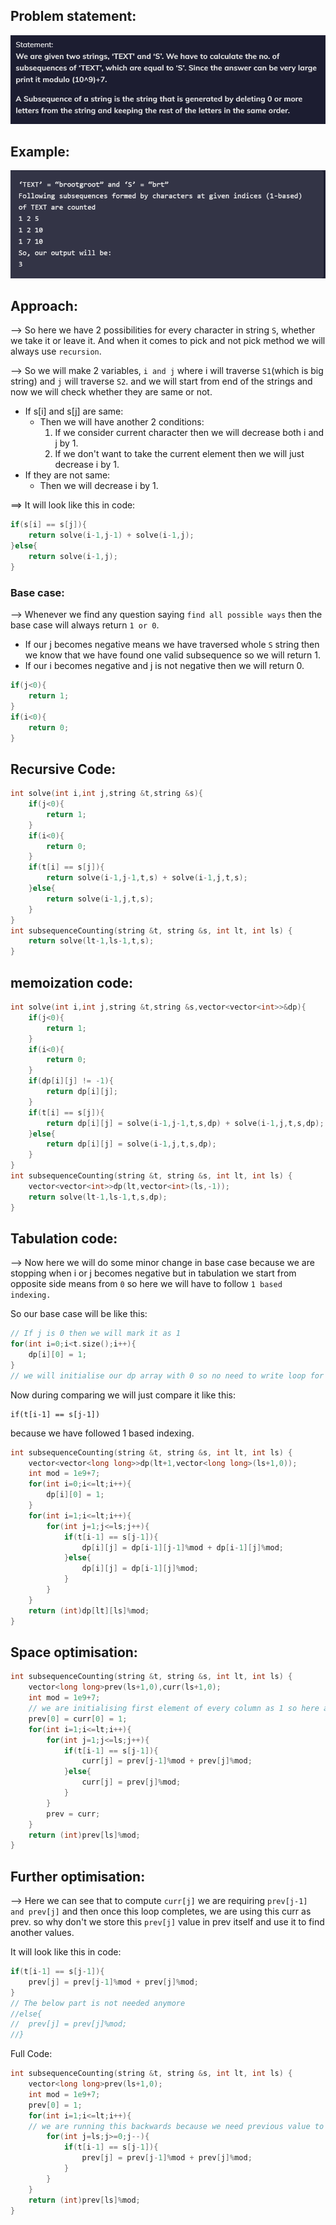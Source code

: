 ## Problem statement:

![](../GFG/Attachments/Pasted%20image%2020220914182703.png)

## Example:

![](../GFG/Attachments/Pasted%20image%2020220914182736.png)

## Approach:

--> So here we have 2 possibilities for every character in string `S`, whether we take it or leave it. And when it comes to pick and not pick method we will always use `recursion`.

--> So we will make 2 variables, `i and j` where i will traverse `S1`(which is big string) and `j` will traverse `S2`. and we will start from end of the strings and now we will check whether they are same or not.

- If s[i] and s[j] are same:
	- Then we will have another 2 conditions:
		1. If we consider current character then we will decrease both i and j by 1.
		2. If we don't want to take the current element then we will just decrease i by 1.
- If they are not same:
	- Then we will decrease i by 1.

==> It will look like this in code:

```cpp
if(s[i] == s[j]){
	return solve(i-1,j-1) + solve(i-1,j);
}else{
	return solve(i-1,j);
}
```

### Base case:

--> Whenever we find any question saying `find all possible ways` then the base case will always return `1 or 0`. 

- If our j becomes negative means we have traversed whole `S` string then we know that we have found one valid subsequence so we will return 1.
- If our i becomes negative and j is not negative then we will return 0.

```cpp
if(j<0){
	return 1;
}
if(i<0){
	return 0;
}
```

## Recursive Code:

```cpp
int solve(int i,int j,string &t,string &s){
    if(j<0){
        return 1;
    }
    if(i<0){
        return 0;
    }
    if(t[i] == s[j]){
        return solve(i-1,j-1,t,s) + solve(i-1,j,t,s);
    }else{
        return solve(i-1,j,t,s);
    }
}
int subsequenceCounting(string &t, string &s, int lt, int ls) {
    return solve(lt-1,ls-1,t,s);
} 
```

## memoization code:

```cpp
int solve(int i,int j,string &t,string &s,vector<vector<int>>&dp){
    if(j<0){
        return 1;
    }
    if(i<0){
        return 0;
    }
    if(dp[i][j] != -1){
        return dp[i][j];
    }
    if(t[i] == s[j]){
        return dp[i][j] = solve(i-1,j-1,t,s,dp) + solve(i-1,j,t,s,dp);
    }else{
        return dp[i][j] = solve(i-1,j,t,s,dp);
    }
}
int subsequenceCounting(string &t, string &s, int lt, int ls) {
    vector<vector<int>>dp(lt,vector<int>(ls,-1));
    return solve(lt-1,ls-1,t,s,dp);
} 
```

## Tabulation code:

--> Now here we will do some minor change in base case because we are stopping when i or j becomes negative but in tabulation we start from opposite side means from `0` so here we will have to follow `1 based indexing.`

So our base case will be like this:

```cpp
// If j is 0 then we will mark it as 1
for(int i=0;i<t.size();i++){
	dp[i][0] = 1;
}
// we will initialise our dp array with 0 so no need to write loop for j
```

Now during comparing we will just compare it like this:

```
if(t[i-1] == s[j-1])
```
because we have followed 1 based indexing.

```cpp
int subsequenceCounting(string &t, string &s, int lt, int ls) {
    vector<vector<long long>>dp(lt+1,vector<long long>(ls+1,0));
    int mod = 1e9+7;
    for(int i=0;i<=lt;i++){
        dp[i][0] = 1;
    }
    for(int i=1;i<=lt;i++){
        for(int j=1;j<=ls;j++){
            if(t[i-1] == s[j-1]){
                dp[i][j] = dp[i-1][j-1]%mod + dp[i-1][j]%mod;
            }else{
                dp[i][j] = dp[i-1][j]%mod;
            }
        }
    }
    return (int)dp[lt][ls]%mod;
} 
```

## Space optimisation:

```cpp
int subsequenceCounting(string &t, string &s, int lt, int ls) {
    vector<long long>prev(ls+1,0),curr(ls+1,0);
    int mod = 1e9+7;
    // we are initialising first element of every column as 1 so here also we will initialise both array's first element as 1 and leave other as 0.
    prev[0] = curr[0] = 1;
    for(int i=1;i<=lt;i++){
        for(int j=1;j<=ls;j++){
            if(t[i-1] == s[j-1]){
                curr[j] = prev[j-1]%mod + prev[j]%mod;
            }else{
                curr[j] = prev[j]%mod;
            }
        }
        prev = curr;
    }
    return (int)prev[ls]%mod;
} 
```

## Further optimisation:

--> Here we can see that to compute `curr[j]` we are requiring `prev[j-1] and prev[j]` and then once this loop completes, we are using this curr as prev. so why don't we store this `prev[j]` value in prev itself and use it to find another values.

It will look like this in code:

```cpp
if(t[i-1] == s[j-1]){
	prev[j] = prev[j-1]%mod + prev[j]%mod;
}
// The below part is not needed anymore
//else{
//	prev[j] = prev[j]%mod;
//}
```

Full Code:

```cpp
int subsequenceCounting(string &t, string &s, int lt, int ls) {
    vector<long long>prev(ls+1,0);
    int mod = 1e9+7;
    prev[0] = 1;
    for(int i=1;i<=lt;i++){
    // we are running this backwards because we need previous value to count current and also if we run it from 0 to n then it will replace our current value to find the next value.
        for(int j=ls;j>=0;j--){
            if(t[i-1] == s[j-1]){
                prev[j] = prev[j-1]%mod + prev[j]%mod;
            }
        }
    }
    return (int)prev[ls]%mod;
} 
```